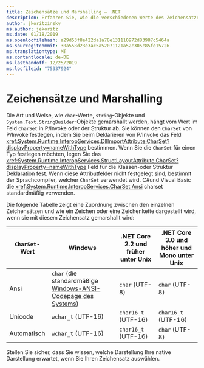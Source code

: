 ```yaml
---
title: Zeichensätze und Marshalling – .NET
description: Erfahren Sie, wie die verschiedenen Werte des Zeichensatzes die Vorgehensweise ändern, wie .NET Ihre Daten in nativen Code marshallt.
author: jkoritzinsky
ms.author: jekoritz
ms.date: 01/18/2019
ms.openlocfilehash: a29d53f8e422da1a78e131110972d83987c5464a
ms.sourcegitcommit: 30a558d23e3ac5a52071121a52c305c85fe15726
ms.translationtype: MT
ms.contentlocale: de-DE
ms.lasthandoff: 12/25/2019
ms.locfileid: "75337924"
---
```

# <a name="charsets-and-marshaling"></a>Zeichensätze und Marshalling

Die Art und Weise, wie `char`-Werte, `string`-Objekte und `System.Text.StringBuilder`-Objekte gemarshallt werden, hängt vom Wert im Feld `CharSet` in P/Invoke oder der Struktur ab. Sie können den `CharSet` von P/Invoke festlegen, indem Sie beim Deklarieren von P/Invoke das Feld <xref:System.Runtime.InteropServices.DllImportAttribute.CharSet?displayProperty=nameWithType> bestimmen. Wenn Sie die `CharSet` für einen Typ festlegen möchten, legen Sie das <xref:System.Runtime.InteropServices.StructLayoutAttribute.CharSet?displayProperty=nameWithType> Feld für die Klassen-oder Struktur Deklaration fest. Wenn diese Attributfelder nicht festgelegt sind, bestimmt der Sprachcompiler, welcher `CharSet` verwendet wird. C#und Visual Basic die <xref:System.Runtime.InteropServices.CharSet.Ansi> charset standardmäßig verwenden.

Die folgende Tabelle zeigt eine Zuordnung zwischen den einzelnen Zeichensätzen und wie ein Zeichen oder eine Zeichenkette dargestellt wird, wenn sie mit diesem Zeichensatz gemarshallt wird:

| `CharSet`-Wert | Windows            | .NET Core 2.2 und früher unter Unix | .NET Core 3.0 und höher und Mono unter Unix |
|-----------------|--------------------|-----------------------------------|------------------------------------------|
| Ansi            | `char` (die standardmäßige [Windows-ANSI-Codepage des Systems](/windows/win32/intl/code-pages))      | `char` (UTF-8)                    | `char` (UTF-8)                           |
| Unicode         | `wchar_t` (UTF-16) | `char16_t` (UTF-16)               | `char16_t` (UTF-16)                      |
| Automatisch            | `wchar_t` (UTF-16) | `char16_t` (UTF-16)               | `char` (UTF-8)                           |

Stellen Sie sicher, dass Sie wissen, welche Darstellung Ihre native Darstellung erwartet, wenn Sie Ihren Zeichensatz auswählen.
